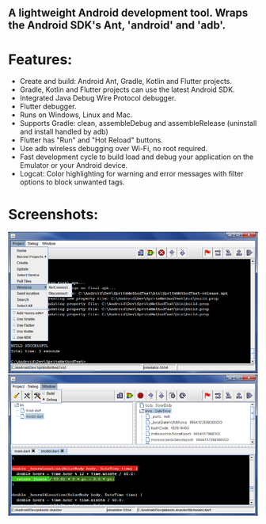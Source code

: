 
## A lightweight Android development tool.  Wraps the Android SDK's Ant, 'android' and 'adb'.

# Features:

* Create and build: Android Ant, Gradle, Kotlin and Flutter projects.
* Gradle, Kotlin and Flutter projects can use the latest Android SDK.
* Integrated Java Debug Wire Protocol debugger.
* Flutter debugger.
* Runs on Windows, Linux and Mac.
* Supports Gradle: clean, assembleDebug and assembleRelease (uninstall and install handled by adb)
* Flutter has "Run" and "Hot Reload" buttons.
* Use adb wireless debugging over Wi-Fi, no root required.
* Fast development cycle to build load and debug your application on the Emulator or your Android device.
* Logcat: Color highlighting for warning and error messages with filter options to block unwanted tags.

# Screenshots:

<img src="images/mainscreen.PNG" width="550"/>
<img src="images/debugscreen.PNG" width="550"/>


